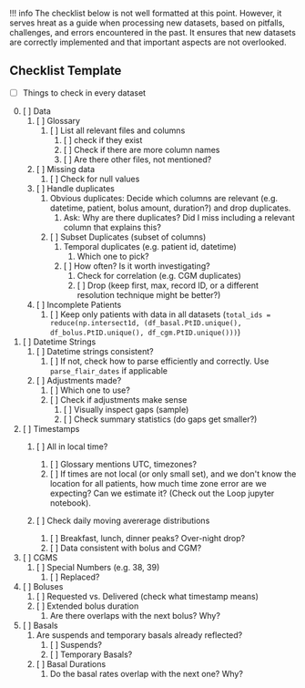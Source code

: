 !!! info
	The checklist below is not well formatted at this point. However, it serves hreat as a guide when processing new datasets, based on pitfalls, challenges, and errors encountered in the past. It ensures that new datasets are correctly implemented and that important aspects are not overlooked. 

## Checklist Template
- [ ] Things to check in every dataset
0. [ ] Data
	1. [ ] Glossary
		1. [ ] List all relevant files and columns
			1. [ ] check if they exist
			2. [ ] Check if there are more column names
			3. [ ] Are there other files, not mentioned?
	2. [ ] Missing data
		1. [ ] Check for null values
	3. [ ] Handle duplicates
        1. Obvious duplicates: Decide which columns are relevant (e.g. datetime, patient, bolus amount, duration?) and drop duplicates. 
            1. Ask: Why are there duplicates? Did I miss including a relevant column that explains this?
		1. [ ] Subset Duplicates (subset of columns)
            1. Temporal duplicates (e.g. patient id, datetime)
                1. Which one to pick?
			1. [ ] How often? Is it worth investigating?
				1. Check for correlation (e.g. CGM duplicates)
				2. [ ] Drop (keep first, max, record ID, or a different resolution technique might be better?)
	4. [ ] Incomplete Patients
		1. [ ] Keep only patients with data in all datasets (`total_ids = reduce(np.intersect1d, (df_basal.PtID.unique(), df_bolus.PtID.unique(), df_cgm.PtID.unique()))`)
2. [ ] Datetime Strings
	1. [ ] Datetime strings consistent?
		1. [ ] If not, check how to parse efficiently and correctly. Use `parse_flair_dates` if applicable
	2. [ ] Adjustments made?
		1. [ ] Which one to use?
		2. [ ] Check if adjustments make sense 
			1. [ ] Visually inspect gaps (sample)
			2. [ ] Check summary statistics (do gaps get smaller?)
3. [ ] Timestamps
	1. [ ] All in local time?
		1. [ ] Glossary mentions UTC, timezones?
        2. [ ] If times are not local (or only small set), and we don't know the location for all patients,  how much time zone error are we expecting? Can we estimate it? (Check out the Loop jupyter notebook).

	2. [ ] Check daily moving avererage distributions
		1. [ ] Breakfast, lunch, dinner peaks? Over-night drop?
		2. [ ] Data consistent with bolus and CGM?
4. [ ] CGMS
	1. [ ] Special Numbers (e.g. 38, 39)
		1. [ ] Replaced?
5. [ ] Boluses
	1. [ ] Requested vs. Delivered (check what timestamp means)
	2. [ ] Extended bolus duration
        1. Are there overlaps with the next bolus? Why?
6. [ ] Basals
    1. Are suspends and temporary basals already reflected?
	    1. [ ] Suspends?
	    2. [ ] Temporary Basals?
    3. [ ] Basal Durations
        1. Do the basal rates overlap with the next one? Why?
